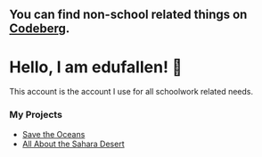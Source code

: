 ## You can find non-school related things on [Codeberg](https://codeberg.org/fallendev). 


# Hello, I am edufallen! 👋 

This account is the account I use for all schoolwork related needs.

### My Projects

- [Save the Oceans](https://edufallen.github.io/save-the-oceans)
- [All About the Sahara Desert](https://edufallen.github.io/desert/)


